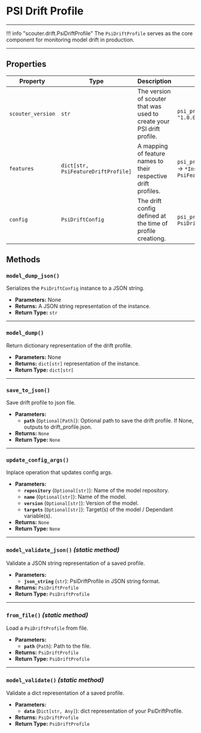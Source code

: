 # PSI Drift Profile

---

!!! info "scouter.drift.PsiDriftProfile"
The `PsiDriftProfile` serves as the core component for monitoring model drift in production.

---


## Properties


| Property       | Type                                | Description                                                            | Example                                                                       |
|----------------|-------------------------------------|------------------------------------------------------------------------|-------------------------------------------------------------------------------|
| `scouter_version`         | `str`                               | The version of scouter that was used to create your PSI drift profile. | `psi_profile.scouter_version` → `"1.0.0"`                                     |
| `features`   | `dict[str, PsiFeatureDriftProfile]` | A mapping of feature names to their respective drift profiles.         | `psi_profile.features['feature_name']` → `*Instance of PsiFeatureDriftProfile*` |
| `config`      | `PsiDriftConfig`                               | The drift config defined at the time of profile creationg.             | `psi_profile.config` → `*Instance of PsiDriftConfig*`                                       |

## Methods

### `model_dump_json()`
Serializes the `PsiDriftConfig` instance to a JSON string.

- **Parameters:** None
- **Returns:** A JSON string representation of the instance.
- **Return Type:** `str`

---

### `model_dump()`
Return dictionary representation of the drift profile.

- **Parameters:** None
- **Returns:** `dict[str]` representation of the instance.
- **Return Type:** `dict[str]`

---

### `save_to_json()`
Save drift profile to json file.

- **Parameters:**
    - **`path`** (`Optional[Path]`): Optional path to save the drift profile. If None, outputs to drift_profile.json.
- **Returns:** `None`
- **Return Type:** `None`

---

### `update_config_args()`
Inplace operation that updates config args.

- **Parameters:**
    - **`repository`** (`Optional[str]`): Name of the model repository.
    - **`name`** (`Optional[str]`): Name of the model.
    - **`version`** (`Optional[str]`): Version of the model.
    - **`targets`** (`Optional[str]`): Target(s) of the model / Dependant variable(s).
- **Returns:** `None`
- **Return Type:** `None`

---

### `model_validate_json()` _(static method)_
Validate a JSON string representation of a saved profile.

- **Parameters:**
    - **`json_string`** (`str`): PsiDriftProfile in JSON string format.
- **Returns:** `PsiDriftProfile`
- **Return Type:** `PsiDriftProfile`

---

### `from_file()` _(static method)_
Load a `PsiDriftProfile` from file.

- **Parameters:**
    - **`path`** (`Path`): Path to the file.
- **Returns:** `PsiDriftProfile`
- **Return Type:** `PsiDriftProfile`

---

### `model_validate()` _(static method)_
Validate a dict representation of a saved profile.

- **Parameters:**
    - **`data`** (`Dict[str, Any]`): dict representation of your PsiDriftProfile.
- **Returns:** `PsiDriftProfile`
- **Return Type:** `PsiDriftProfile`

